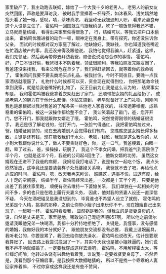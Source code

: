 家里破产了，我主动跑去联姻，嫁给了一个大我十岁的老男人，
老男人的前女友突然回国，声称是要拜访我，
彼时我手里捧着一杯绿茶，如沐春风、浅笑嫣然地抬头看了她一眼，感叹，啧，茶味真浓，
我坚称无我被通知入职，
看来贤妻良母这个人设是立住了，
霍佑鸣一回国就立马跟我约见，吃了一顿饭觉得我还不错，立马就商量结婚，
看得出来家里催得很急了，
行，结婚可以，等我去把户口本偷出来，
霍佑鸣优雅进餐的动作一顿，眼神定在我身上，带有探究，你还没告诉你父亲，
面试的时候都对双方家庭了解过，他缺媳妇，我缺钱，
你也知道我爸嘴近在忙酒店破产的事，我还没来得及跟他说，
我怕他觉得我骗人，赶紧道，这样，我们先领证，然后我再带你去拜访我爸，顺便说说酒店合作的事情，
霍佑鸣，好，
户口本很好偷，我爸根本不防着我，领证很顺利，等我拍照发完朋友圈了，我爸还没来找我，
看来公司危在旦夕了，我们得赶紧回去，就等着你的救命钱了，
霍佑鸣问我要不要去商场买点礼品，被我拦住，今时不同往日，要晚一点我家酒店就哦豁了，
礼物什么时候都可以买，资金现在就得到位，
你把那笔救命钱拿到我家，就是给我爸嘴好的礼物了，
反正目前为止我是这么认为的，
结果事实却是，
我和霍佑鸣被我爸拿着衣架赶出了家门，
还顺带把女婿的礼品给扔了，
成熟老男人的魅力在于他什么都懂，体贴又周到，
老早就备好了上门礼物，刚刚问我也是想根据以我对我爸的了解多买一些他老人家喜欢的，
往常运筹帷幄、成熟稳重的霍佑鸣，被这一波操作都给整不会了，
我讪笑着敲了敲门，爸，您开开门，您不开门，那我就跟你女婿走了哦，
霍佑鸣，突然觉得刚领的结婚证很烫手，
我还是很了解老钱的，他打开门，一张脸气得通红，
我把霍佑鸣拉过来，爸，结婚证刚领的，现在去离婚别人会觉得我们有病，
您瞧瞧您这女婿长得多标致，关键是还有钱，现在能救我们于水火，
老钱，钱欣，我就是这么教你的，从小到大我跟你说什么了，做人不要贪财好色，你，
这一口气，我爸梗着，白眼一翻，晕了过去，
爸，操操操，玩脱了，
我这个不孝女闪婚，把我爸气到医院住了半个月，
也就是这半个月，我爸的公司起4回生了，
他新女婿的功劳，
虽然这女婿现在还进不了我爸的病房，
我妈给我打电话了，说是有空一起吃个饭，
我点头欣然答应，这毕竟还是要装装样子处处婆媳关系嘛，
我爸就不去了吧，再给他点适应的时间，
霍佑鸣，嗯，改天我再来拜访，
瞧瞧这，遇事不慌，进退有度，给人十足的空间感，
结婚半年，霍佑鸣经常出差，一次都是十天半个月，
只要是他出差了我就往家里跑，
顺便有空去维持一下婆媳关系，
我们单独在一起相处的时间不多，多的也只是在晚上履行夫妻义务，
因此，他对我的贤妻人设还一直深信不疑，
今天在酒吧碰见是我没想到的，
毕竟谁也不希望人设立了就倒，
霍佑鸣的兄弟是个人精，挑事的那种，之前让你带小嫂子出来玩你不干，现在嫂嫂自己出来玩了，一起喝一杯，
霍佑鸣看着我，
显然锅是我的，但我立的是贤妻良母的人设，自然是丈夫是天，家里是地，哪敢说自己混迹酒吧857啊，
所以他之前偶尔邀请我跟他兄弟一块喝酒，我都十分矜持地拒绝了，
关键是，我懂事，没有感情的婚姻，我做好我的本分就好了，
跟他朋友交流都没有必要，
我戴上温婉面具，我听老公的，你要是累了，我回去给你放洗澡水，
霍佑鸣也说改天，估计是要跟我算账了，
回去路上我尝试挽回了一下，其实今天我也是被小姐妹逼的，她们说我不声不响就结婚了，一定要我穿成这样去酒吧，
霍佑鸣，不用解释霍太太，等红绿灯间隙，他转过头饶有兴趣地看着我，谁说我一定要找贤妻良母了，
虽然但是，我看到那个征婚启事，是我按照大数据瞎猜的，
所以不是找一个乖乖的人妻回家养着嘛，
不过你穿成这样我还是有些不赞同，